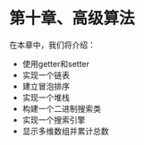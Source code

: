 # 第十章、高级算法

在本章中，我们将介绍：

* 使用getter和setter
* 实现一个链表
* 建立冒泡排序
* 实现一个堆栈
* 构建一个二进制搜索类
* 实现一个搜索引擎
* 显示多维数组并累计总数



